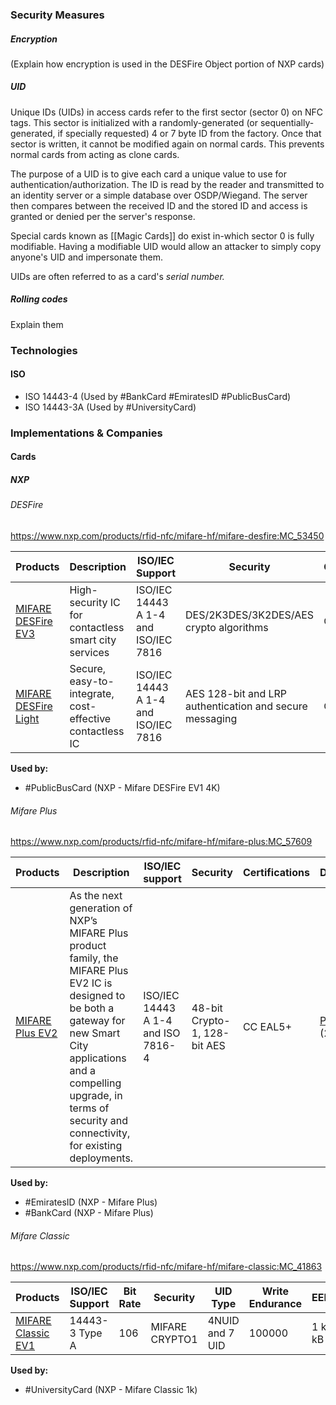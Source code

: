 ### Security Measures 
##### Encryption
(Explain how encryption is used in the DESFire Object portion of NXP cards)

##### UID
Unique IDs (UIDs) in access cards refer to the first sector (sector 0) on NFC tags. This sector is initialized with a randomly-generated (or sequentially-generated, if specially requested) 4 or 7 byte ID from the factory. Once that sector is written, it cannot be modified again on normal cards. This prevents normal cards from acting as clone cards.

The purpose of a UID is to give each card a unique value to use for authentication/authorization. The ID is read by the reader and transmitted to an identity server or a simple database over OSDP/Wiegand. The server then compares between the received ID and the stored ID and access is granted or denied per the server's response.

Special cards known as [[Magic Cards]] do exist in-which sector 0 is fully modifiable. Having a modifiable UID would allow an attacker to simply copy anyone's UID and impersonate them.

UIDs are often referred to as a card's *serial number.*

##### Rolling codes
Explain them

### Technologies
#### ISO
- ISO 14443-4 (Used by #BankCard #EmiratesID #PublicBusCard)
- ISO 14443-3A (Used by #UniversityCard)
### Implementations & Companies
#### Cards
##### NXP
###### DESFire
https://www.nxp.com/products/rfid-nfc/mifare-hf/mifare-desfire:MC_53450

| Products                                                                                                                                                             | Description                                              | ISO/IEC Support                      | Security                                                | Certifications | Datasheet                                                                |
| -------------------------------------------------------------------------------------------------------------------------------------------------------------------- | -------------------------------------------------------- | ------------------------------------ | ------------------------------------------------------- | -------------- | ------------------------------------------------------------------------ |
| [MIFARE DESFire EV3](https://www.nxp.com/products/rfid-nfc/mifare-hf/mifare-desfire/mifare-desfire-ev3-high-security-ic-for-contactless-smart-city-services:MF3DHx3) | High-security IC for contactless smart city services     | ISO/IEC 14443 A 1-4 and ISO/IEC 7816 | DES/2K3DES/3K2DES/AES crypto algorithms                 | CC EAL5+       | (408 kB)                                                                 |
| [MIFARE DESFire Light](https://www.nxp.com/products/rfid-nfc/mifare-hf/mifare-desfire/mifare-desfire-light:MIFARE_DESFIRE_LIGHT)                                     | Secure, easy-to-integrate, cost-effective contactless IC | ISO/IEC 14443 A 1-4 and ISO/IEC 7816 | AES 128-bit and LRP authentication and secure messaging | CC EAL4        | [PDF](https://www.nxp.com/docs/en/data-sheet/MF2DLHX0.pdf)  <br>(1.2 MB) |
**Used by:** 
- #PublicBusCard (NXP - Mifare DESFire EV1 4K)

###### Mifare Plus
https://www.nxp.com/products/rfid-nfc/mifare-hf/mifare-plus:MC_57609

| Products                                                                                                                                            | Description                                                                                                                                                                                                                                    | ISO/IEC support                    | Security                     | Certifications | Datasheet                                                                 |
| --------------------------------------------------------------------------------------------------------------------------------------------------- | ---------------------------------------------------------------------------------------------------------------------------------------------------------------------------------------------------------------------------------------------- | ---------------------------------- | ---------------------------- | -------------- | ------------------------------------------------------------------------- |
| [MIFARE Plus EV2](https://www.nxp.com/products/rfid-nfc/mifare-hf/mifare-plus/mifare-plus-ev2-secure-ic-for-contactless-smart-city-services:MFPEV2) | As the next generation of NXP’s MIFARE Plus product family, the MIFARE Plus EV2 IC is designed to be both a gateway for new Smart City applications and a compelling upgrade, in terms of security and connectivity, for existing deployments. | ISO/IEC 14443 A 1-4 and ISO 7816-4 | 48-bit Crypto-1, 128-bit AES | CC EAL5+       | [PDF](https://www.nxp.com/docs/en/data-sheet/MF1P(H)x2.pdf)  <br>(298 kB) |

**Used by:**
- #EmiratesID (NXP - Mifare Plus)
- #BankCard (NXP - Mifare Plus)

###### Mifare Classic
https://www.nxp.com/products/rfid-nfc/mifare-hf/mifare-classic:MC_41863

| Products                                                                                                                | ISO/IEC Support | Bit Rate | Security       | UID Type        | Write Endurance | EEPROM      | Datasheet                                                                    |
| ----------------------------------------------------------------------------------------------------------------------- | --------------- | -------- | -------------- | --------------- | --------------- | ----------- | ---------------------------------------------------------------------------- |
| [MIFARE Classic EV1](https://www.nxp.com/products/rfid-nfc/mifare-hf/mifare-classic/mifare-classic-ev1-4k:MF1S70YYX_V1) | 14443-3 Type A  | 106      | MIFARE CRYPTO1 | 4NUID and 7 UID | 100000          | 1 kB - 4 kB | [PDF](https://www.nxp.com/docs/en/data-sheet/MF1S70YYX_V1.pdf)  <br>(452 KB) |
**Used by:**
- #UniversityCard (NXP - Mifare Classic 1k)